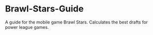 # Brawl-Stars-Guide
A guide for the mobile game Brawl Stars. Calculates the best drafts for power league games.
